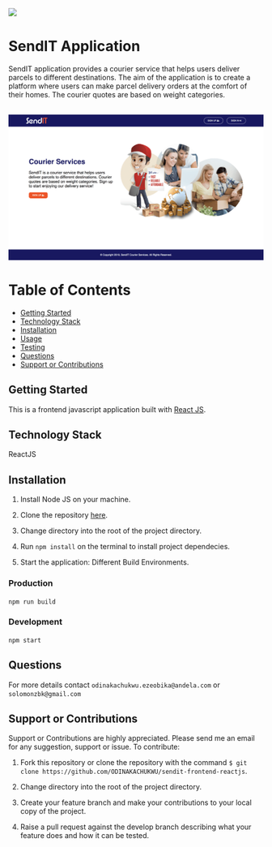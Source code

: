 [![](https://img.shields.io/badge/Protected_by-Hound-a873d1.svg)](https://houndci.com)

# SendIT Application

SendIT application provides a courier service that helps users deliver
parcels to different destinations. The aim of the application is to
create a platform where users can make parcel delivery orders at the
comfort of their homes. The courier quotes are based on weight
categories.
<br />
<br />

<img width="1440" alt="SendIT-Homepage-screenshot" src="./src/assets/homepage.png">

# Table of Contents

- [Getting Started](#Getting-Started "Goto Getting-Started")
- [Technology Stack](#Technology-Stack "Goto Technology-Stack")
- [Installation](#Installation "Goto Installation")
- [Usage](#Usage "Goto Usage")
- [Testing](#Testing "Goto Testing")
- [Questions](#Questions "Goto Questions")
- [Support or Contributions](#Support-or-Contributions "Support-or-Contributions")

## Getting Started

This is a frontend javascript application built with [React JS](https://reactjs.org/).

## Technology Stack

ReactJS

## Installation

1. Install Node JS on your machine.

2. Clone the repository [here](https://github.com/ODINAKACHUKWU/sendit-frontend-reactjs).

3. Change directory into the root of the project directory.

4. Run `npm install` on the terminal to install project dependecies.

5. Start the application: Different Build Environments.

### Production

`npm run build`

### Development

`npm start`

## Questions

For more details contact `odinakachukwu.ezeobika@andela.com` or `solomonzbk@gmail.com`

## Support or Contributions

Support or Contributions are highly appreciated. Please send me an email for any suggestion, support or issue. To contribute:

1. Fork this repository or clone the repository with the command
   `$ git clone https://github.com/ODINAKACHUKWU/sendit-frontend-reactjs`.

2. Change directory into the root of the project directory.

3. Create your feature branch and make your contributions to your local copy of the project.

4. Raise a pull request against the develop branch describing what your feature does and how it can be tested.
